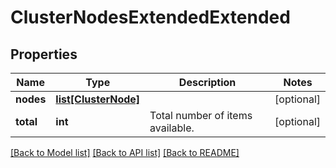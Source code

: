 # ClusterNodesExtendedExtended

## Properties
Name | Type | Description | Notes
------------ | ------------- | ------------- | -------------
**nodes** | [**list[ClusterNode]**](ClusterNode.md) |  | [optional] 
**total** | **int** | Total number of items available. | [optional] 

[[Back to Model list]](../README.md#documentation-for-models) [[Back to API list]](../README.md#documentation-for-api-endpoints) [[Back to README]](../README.md)


